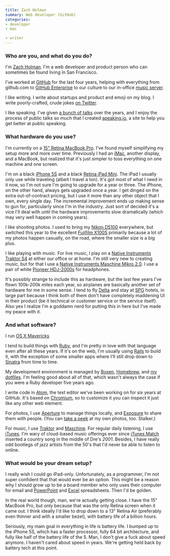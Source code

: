 ```yaml
---
title: Zach Holman
summary: Web developer (GitHub)
categories:
- developer
- mac

- writer
---
```


### Who are you, and what do you do?

I'm [Zach Holman](http://zachholman.com/ "Zach's website."). I'm a web developer and product person who can sometimes be found living in San Francisco.

I've worked at [GitHub][] for the last four years, helping with everything from github.com to [GitHub Enterprise][github-enterprise] to our culture to our in-office [music server][play].

I like writing. I write about startups and product and emoji on my blog. I write poorly-crafted, crude jokes [on Twitter](https://twitter.com/holman "Zach's Twitter account.").

I like speaking. I've given [a bunch of talks](http://zachholman.com/talks "Zach's list of talks.") over the years, and I enjoy the process of public talks so much that I created [speaking.io](http://speaking.io/ "A site for helping you be a better public speaker."), a site to help you get better at public speaking.

### What hardware do you use?

I'm currently on a [15" Retina MacBook Pro][macbook-pro]. I've found myself simplifying my setup more and more over time. Previously I had an [iMac][], another display, and a MacBook, but realized that it's just simpler to toss everything on one machine and one screen.

I'm on a black [iPhone 5S][iphone-5s] and a black [Retina iPad Mini][ipad-mini-2]. The iPad I usually only use while traveling (albeit I travel a ton). It's got most of what I need in it now, so I'm not sure I'm going to upgrade for a year or three. The iPhone, on the other hand, always gets upgraded once a year. I get dinged on the extra out-of-contract pricing, but I use it more than any other object that I own, every single day. The incremental improvement ends up making sense to gun for, particularly since I'm in the industry. Just sort of decided it's a vice I'll deal with until the hardware improvements slow dramatically (which may very well happen in coming years).

I like shooting photos. I used to bring my [Nikon D5100][d5100] everywhere, but switched this year to the excellent [Fujifilm X100S][x100s] primarily because a lot of my photos happen casually, on the road, where the smaller size is a big plus.

I like playing with music. For live music, I play on a [Native Instruments Traktor S4][traktor-kontrol-s4] at either our office or at home. I'm still very new to creating music, but for that I use a [Native Instruments Maschine Mikro 2.0][maschine-mikro]. I use a pair of white [Pioneer HDJ-2000s][hdj-2000] for headphones.

It's possibly strange to include this as hardware, but the last few years I've flown 100k-200k miles each year, so airplanes are basically another set of hardware for me in some sense. I tend to fly [Delta](https://www.delta.com/ "The Delta website.") and stay at [SPG](http://spg.com/ "The Starwood Hotel website.") hotels, in large part because I think both of them don't have completely maddening UI in their product (be it technical or customer service or the service itself). Also yes I realize I'm a goddamn nerd for putting this in here but I've made my peace with it.

### And what software?

I run [OS X Mavericks][macos]

I tend to build things with [Ruby][], and I'm pretty in love with that language even after all these years. If it's on the web, I'm usually using [Rails][rails] to build it, with the exception of some smaller apps where I'll still drop down to [Sinatra][] from time to time.

My development environment is managed by [Boxen][], [Homebrew][], and [my dotfiles](https://github.com/holman/dotfiles "Zach's dotfiles on GitHub."). I'm feeling good about all of that, which wasn't always the case if you were a Ruby developer five years ago.

I write code in [Atom][], the text editor we've been working on for six years at GitHub. It's based on [Chromium][], so to customize it you can inspect it just like any other web element.

For photos, I use [Aperture][] to manage things locally, and [Exposure][] to share them with people. (You can [take a peek](http://photos.zachholman.com/ "Zach's photos.") at my own photos, too. Stalker.)

For music, I use [Traktor][traktor-pro] and [Maschine][]. For regular daily listening, I use [iTunes][]. I'm wary of cloud-based music offerings ever since [iTunes Match][itunes-match] inserted a country song in the middle of Dre's *2001*. Besides, I have really odd bootlegs of jazz artists from the 50's that I'd never be able to listen to online.

### What would be your dream setup?

I really wish I could go iPad-only. Unfortunately, as a programmer, I'm not super confident that that would ever be an option. This might be a reason why I should grow up to be a board member who only uses their computer for email and [PowerPoint][] and [Excel][] spreadsheets. Then I'd be golden.

In the real world though, man, we're actually getting close. I have the 15" MacBook Pro, but only because that was the only Retina screen when it came out. I think ideally I'd like to drop down to a 13" Retina Air (preferably even thinner and with a smaller bezel), with battery life of a billion hours.

Seriously, my main goal in everything in life is battery life. I bumped up to the iPhone 5S, which has a faster processor, fully 64 bit architecture, and fully like half of the battery life of the 5. Man, I don't give a fuck about speed anymore. I haven't cared about speed in years. We're getting held back by battery tech at this point.

[d5100]: https://www.nikonusa.com/en/Nikon-Products/Product/dslr-cameras/25478/D5100.html "A 16.2 megapixel DSLR."
[hdj-2000]: https://www.pioneerdjusa.com/gear.aspx?product=HDJ-2000 "DJ headphones."
[imac]: https://www.apple.com/imac/ "An all-in-one computer."
[ipad-mini-2]: https://en.wikipedia.org/wiki/IPad_Mini_(2nd_generation) "A 7.9 inch tablet device with a Retina screen."
[iphone-5s]: https://en.wikipedia.org/wiki/IPhone_5S "A smartphone."
[macbook-pro]: https://www.apple.com/macbook-pro/ "A laptop."
[maschine-mikro]: https://www.native-instruments.com/en/products/maschine/production-systems/maschine-mikro/ "A small tactile sequencer and sampler."
[maschine]: https://www.native-instruments.com/en/products/maschine/production-systems/maschine/ "A tactile sequencer and sampler."
[traktor-kontrol-s4]: https://www.native-instruments.com/en/products/traktor/dj-controllers/traktor-kontrol-s4/ "A hardware/software DJ system."
[x100s]: http://www.fujifilm.com/products/digital_cameras/x/fujifilm_x100s/ "A 16 megapixel digital camera."
[aperture]: https://en.wikipedia.org/wiki/Aperture_(software) "Photo editing and management software for Mac OS X."
[atom]: https://atom.io/ "A text editor based on web technology."
[boxen]: https://boxen.github.com/ "A developer automation tool."
[chromium]: http://www.chromium.org/ "Open-source builds of the Chrome web browser."
[excel]: https://products.office.com/en-us/excel "A spreadsheet application."
[exposure]: https://exposure.co/ "A photo narrative service."
[github-enterprise]: https://enterprise.github.com/home "A hosted GitHub for companies."
[github]: https://github.com/ "A Git code repository service."
[homebrew]: http://brew.sh "Command-line package manager for Mac OS X."
[itunes-match]: https://support.apple.com/en-us/HT204146 "An online music backup/streaming service."
[itunes]: https://www.apple.com/itunes/ "A jukebox application and online store."
[macos]: https://en.wikipedia.org/wiki/MacOS "An operating system for Mac hardware."
[play]: https://github.com/play/play "An iTunes-powered office music jukebox."
[powerpoint]: https://products.office.com/en-us/powerpoint "Presentation software."
[rails]: https://rubyonrails.org/ "A Ruby-based web framework."
[ruby]: https://www.ruby-lang.org/en/ "An interpreted scripting language."
[sinatra]: http://www.sinatrarb.com "A lightweight Ruby web framework."
[traktor-pro]: https://www.amazon.com/Native-Instruments-17642-TRAKTOR-PRO/dp/B001JD43Z0 "DJ software."
